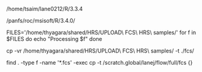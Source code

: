 /home/tsaim/lane0212/R/3.3.4

/panfs/roc/msisoft/R/3.4.0/

FILES='/home/thyagara/shared/HRS/UPLOAD\ FCS\ HRS\ samples/'
for f in $FILES
do
	echo "Processing $f"
done

 cp -vr /home/thyagara/shared/HRS/UPLOAD\ FCS\ HRS\ samples/ -t ./fcs/
 
 
 find . -type f -name '*.fcs' -exec cp -t /scratch.global/lanej/flow/full/fcs {} 